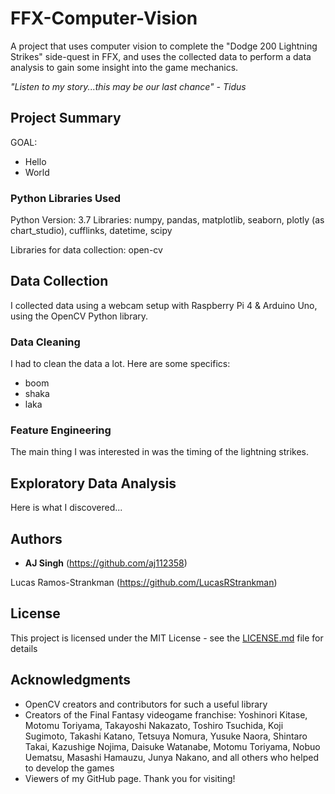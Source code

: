 # FFX-Computer-Vision
A project that uses computer vision to complete the "Dodge 200 Lightning Strikes" side-quest in FFX, and uses the collected data to perform a data analysis to gain some insight into the game mechanics.

_"Listen to my story...this may be our last chance"_
_- Tidus_


## Project Summary

GOAL:

* Hello
* World

### Python Libraries Used

Python Version: 3.7
Libraries: numpy, pandas, matplotlib, seaborn, plotly (as chart_studio), cufflinks, datetime, scipy

Libraries for data collection: open-cv


## Data Collection

I collected data using a webcam setup with Raspberry Pi 4 & Arduino Uno, using the OpenCV Python library.

### Data Cleaning

I had to clean the data a lot. Here are some specifics:

* boom
* shaka
* laka

### Feature Engineering

The main thing I was interested in was the timing of the lightning strikes.

## Exploratory Data Analysis

Here is what I discovered...

## Authors

* **AJ Singh** (https://github.com/aj112358)

Lucas Ramos-Strankman (https://github.com/LucasRStrankman)

## License

This project is licensed under the MIT License - see the [LICENSE.md](LICENSE.md) file for details

## Acknowledgments

* OpenCV creators and contributors for such a useful library
* Creators of the Final Fantasy videogame franchise: Yoshinori Kitase, Motomu Toriyama, Takayoshi Nakazato, Toshiro Tsuchida, Koji Sugimoto, Takashi Katano, Tetsuya Nomura, Yusuke Naora, Shintaro Takai, Kazushige Nojima, Daisuke Watanabe, Motomu Toriyama, Nobuo Uematsu, Masashi Hamauzu, Junya Nakano, and all others who helped to develop the games
* Viewers of my GitHub page. Thank you for visiting!
